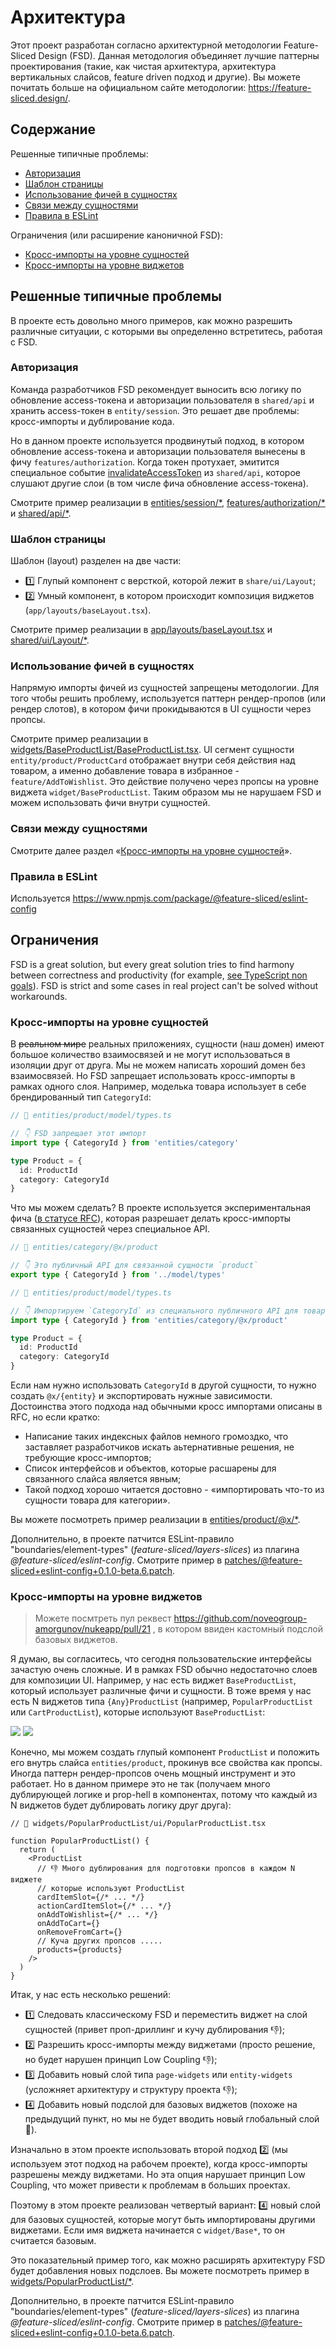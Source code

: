 # Архитектура

Этот проект разработан согласно архитектурной методологии Feature-Sliced Design (FSD). Данная методология объединяет лучшие паттерны проектирования (такие, как чистая архитектура, архитектура вертикальных слайсов, feature driven подход и другие). Вы можете почитать больше на официальном сайте методологии: https://feature-sliced.design/.

## Содержание

Решенные типичные проблемы:

- [Авторизация](#Авторизация)
- [Шаблон страницы](#Шаблон-страницы)
- [Использование фичей в сущностях](#Использование-фичей-в-сущностях)
- [Связи между сущностями](#Связи-между-сущностями)
- [Правила в ESLint](#Правила-в-ESLint)

Ограничения (или расширение каноничной FSD):

- [Кросс-импорты на уровне сущностей](#Кросс-импорты-на-уровне-сущностей)
- [Кросс-импорты на уровне виджетов](#Кросс-импорты-на-уровне-виджетов)

## Решенные типичные проблемы

В проекте есть довольно много примеров, как можно разрешить различные ситуации, с которыми вы определенно встретитесь, работая с FSD.

### Авторизация

Команда разработчиков FSD рекомендует выносить всю логику по обновление access-токена и авторизации пользователя в `shared/api` и хранить access-токен в `entity/session`. Это решает две проблемы: кросс-импорты и дублирование кода.

Но в данном проекте используется продвинутый подход, в котором обновление access-токена и авторизации пользователя вынесены в фичу `features/authorization`. Когда токен протухает, эмитится специальное событие [invalidateAccessToken](https://github.com/noveogroup-amorgunov/nukeapp/blob/main/src/shared/api/baseQueryWithReauth.ts#L36) из `shared/api`, которое слушают другие слои (в том числе фича обновление access-токена).

Смотрите пример реализации в [entities/session/\*](https://github.com/noveogroup-amorgunov/nukeapp/tree/main/src/entities/session), [features/authorization/\*](https://github.com/noveogroup-amorgunov/nukeapp/tree/main/src/features/authentication) и [shared/api/\*](https://github.com/noveogroup-amorgunov/nukeapp/tree/main/src/shared/api).

### Шаблон страницы

Шаблон (layout) разделен на две части:

- 1️⃣ Глупый компонент с версткой, которой лежит в `share/ui/Layout`;
- 2️⃣ Умный компонент, в котором происходит композиция виджетов (`app/layouts/baseLayout.tsx`).

Смотрите пример реализации в [app/layouts/baseLayout.tsx](https://github.com/noveogroup-amorgunov/nukeapp/blob/main/src/app/layouts/baseLayout.tsx) и [shared/ui/Layout/\*](https://github.com/noveogroup-amorgunov/nukeapp/tree/main/src/shared/ui/Layout).

### Использование фичей в сущностях

Напрямую импорты фичей из сущностей запрещены методологии. Для того чтобы решить проблему, используется паттерн рендер-пропов (или рендер слотов), в котором фичи прокидываются в UI сущности через пропсы.

Смотрите пример реализации в [widgets/BaseProductList/BaseProductList.tsx](https://github.com/noveogroup-amorgunov/nukeapp/blob/main/src/widgets/BaseProductList/ui/BaseProductList.tsx). UI сегмент сущности `entity/product/ProductCard` отображает внутри себя действия над товаром, а именно добавление товара в избранное - `feature/AddToWishlist`. Это действие получено через пропсы на уровне виджета `widget/BaseProductList`. Таким образом мы не нарушаем FSD и можем использовать фичи внутри сущностей.

### Связи между сущностями

Смотрите далее раздел «[Кросс-импорты на уровне сущностей](#Кросс-импорты-на-уровне-сущностей)».

### Правила в ESLint

Используется https://www.npmjs.com/package/@feature-sliced/eslint-config

## Ограничения

FSD is a great solution, but every great solution tries to find harmony between correctness and productivity (for example, [see TypeScript non goals](https://github.com/Microsoft/TypeScript/wiki/TypeScript-Design-Goals)). FSD is strict and some cases in real project can't be solved without workarounds.

### Кросс-импорты на уровне сущностей

В ~~реальном мире~~ реальных приложениях, сущности (наш домен) имеют большое количество взаимосвязей и не могут использоваться в изоляции друг от друга. Мы не можем написать хороший домен без взаимосвязей. Но FSD запрещает использовать кросс-импорты в рамках одного слоя. Например, моделька товара использует в себе брендированный тип `CategoryId`:

```ts
// 📁 entities/product/model/types.ts

// 👇 FSD запрещает этот импорт
import type { CategoryId } from 'entities/category'

type Product = {
  id: ProductId
  category: CategoryId
}
```

Что мы можем сделать? В проекте используется экспериментальная фича ([в статусе RFC](https://github.com/feature-sliced/documentation/discussions/390#discussioncomment-5570073)), которая разрешает делать кросс-импорты связанных сущностей через специальное API.

```ts
// 📁 entities/category/@x/product

// 👇 Это публичный API для связанной сущности `product`
export type { CategoryId } from '../model/types'
```

```ts
// 📁 entities/product/model/types.ts

// 👇 Импортируем `CategoryId` из специального публичного API для товара
import type { CategoryId } from 'entities/category/@x/product'

type Product = {
  id: ProductId
  category: CategoryId
}
```

Если нам нужно использовать `CategoryId` в другой сущности, то нужно создать `@x/{entity}` и экспортировать нужные зависимости. Достоинства этого подхода над обычными кросс импортами описаны в RFC, но если кратко:

- Написание таких индексных файлов немного громоздко, что заставляет разработчиков искать аьтернативные решения, не требующие кросс-импортов;
- Список интерфейсов и объектов, которые расшарены для связанного слайса является явным;
- Такой подход хорошо читается достовно - «импортировать что-то из сущности товара для категории».

Вы можете посмотреть пример реализации в [entities/product/@x/\*](https://github.com/noveogroup-amorgunov/nukeapp/tree/main/src/entities/product/%40x).

Дополнительно, в проекте патчится ESLint-правило "boundaries/element-types" (_feature-sliced/layers-slices_) из плагина _@feature-sliced/eslint-config_. Смотрите пример в [patches/@feature-sliced+eslint-config+0.1.0-beta.6.patch](https://github.com/noveogroup-amorgunov/nukeapp/blob/main/patches/%40feature-sliced%2Beslint-config%2B0.1.0-beta.6.patch).

### Кросс-импорты на уровне виджетов

> Можете посмтреть пул реквест https://github.com/noveogroup-amorgunov/nukeapp/pull/21 , в котором ввиден кастомный подслой базовых виджетов.

Я думаю, вы согласитесь, что сегодня пользовательские интерфейсы зачастую очень сложные. И в рамках FSD обычно недостаточно слоев для композиции UI. Например, у нас есть виджет `BaseProductList`, который использует различные фичи и сущности. В тоже время у нас есть N виджетов типа `{Any}ProductList` (например, `PopularProductList` или `CartProductList`), которые используют `BaseProductList`:

![](../example-cross-imports@dark.jpg#gh-dark-mode-only) ![](../example-cross-imports@light.jpg#gh-light-mode-only)

Конечно, мы можем создать глупый компонент `ProductList` и положить его внутрь слайса `entities/product`, прокинув все свойства как пропсы. Иногда паттерн рендер-пропсов очень мощный инструмент и это работает. Но в данном примере это не так (получаем много дублирующей логике и prop-hell в компонентах, потому что каждый из N виджетов будет дублировать логику друг друга):

```tsx
// 📁 widgets/PopularProductList/ui/PopularProductList.tsx

function PopularProductList() {
  return (
    <ProductList
      // 👎 Много дублирования для подготовки пропсов в каждом N виджете
      // которые используют ProductList
      cardItemSlot={/* ... */}
      actionCardItemSlot={/* ... */}
      onAddToWishlist={/* ... */}
      onAddToCart={}
      onRemoveFromCart={}
      // Куча других пропсов .....
      products={products}
    />
  )
}
```

Итак, у нас есть несколько решений:

- 1️⃣ Следовать классическому FSD и переместить виджет на слой сущностей (привет проп-дриллинг и кучу дублирования 👎);
- 2️⃣ Разрешить кросс-импорты между виджетами (просто решение, но будет нарушен принцип Low Coupling 👎);
- 3️⃣ Добавить новый слой типа `page-widgets` или `entity-widgets` (усложняет архитектуру и структуру проекта 👎);
- 4️⃣ Добавить новый подслой для базовых виджетов (похоже на предыдущий пункт, но мы не будет вводить новый глобальный слой 🤔).

Изначально в этом проекте использовать второй подход 2️⃣ (мы используем этот подход на рабочем проекте), когда кросс-импорты разрешены между виджетами. Но эта опция нарушает принцип Low Coupling, что может привести к проблемам в больших проектах.

Поэтому в этом проекте реализован четвертый вариант: 4️⃣ новый слой для базовых сущностей, которые могут быть импортированы другими виджетами. Если имя виджета начинается с `widget/Base*`, то он считается базовым.

Это показательный пример того, как можно расширять архитектуру FSD будет добавления новых подслоев. Вы можете посмотреть пример в [widgets/PopularProductList/\*](https://github.com/noveogroup-amorgunov/nukeapp/blob/main/src/widgets/ProductPopularList/ui/ProductPopularList.tsx#L10).

Дополнительно, в проекте патчится ESLint-правило "boundaries/element-types" (_feature-sliced/layers-slices_) из плагина _@feature-sliced/eslint-config_. Смотрите пример в [patches/@feature-sliced+eslint-config+0.1.0-beta.6.patch](https://github.com/noveogroup-amorgunov/nukeapp/blob/main/patches/%40feature-sliced%2Beslint-config%2B0.1.0-beta.6.patch).
